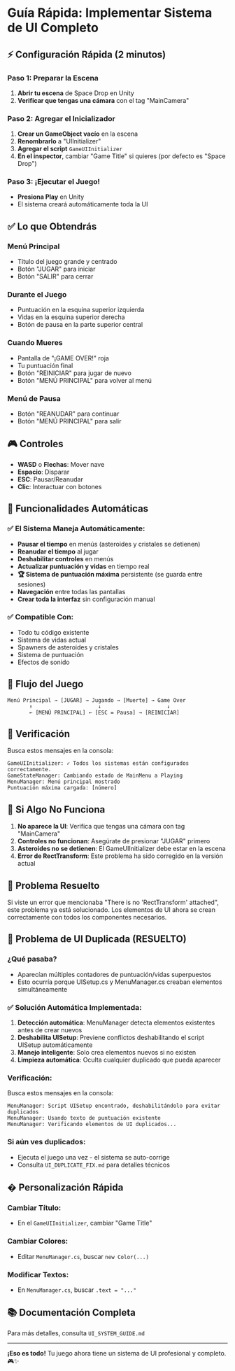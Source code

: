 # Guía Rápida: Implementar Sistema de UI Completo

## ⚡ Configuración Rápida (2 minutos)

### Paso 1: Preparar la Escena

1. **Abrir tu escena** de Space Drop en Unity
2. **Verificar que tengas una cámara** con el tag "MainCamera"

### Paso 2: Agregar el Inicializador

1. **Crear un GameObject vacío** en la escena
2. **Renombrarlo** a "UIInitializer"
3. **Agregar el script** `GameUIInitializer`
4. **En el inspector**, cambiar "Game Title" si quieres (por defecto es "Space Drop")

### Paso 3: ¡Ejecutar el Juego!

- **Presiona Play** en Unity
- El sistema creará automáticamente toda la UI

## ✅ Lo que Obtendrás

### Menú Principal

- Título del juego grande y centrado
- Botón "JUGAR" para iniciar
- Botón "SALIR" para cerrar

### Durante el Juego

- Puntuación en la esquina superior izquierda
- Vidas en la esquina superior derecha
- Botón de pausa en la parte superior central

### Cuando Mueres

- Pantalla de "¡GAME OVER!" roja
- Tu puntuación final
- Botón "REINICIAR" para jugar de nuevo
- Botón "MENÚ PRINCIPAL" para volver al menú

### Menú de Pausa

- Botón "REANUDAR" para continuar
- Botón "MENÚ PRINCIPAL" para salir

## 🎮 Controles

- **WASD** o **Flechas**: Mover nave
- **Espacio**: Disparar
- **ESC**: Pausar/Reanudar
- **Clic**: Interactuar con botones

## 🔧 Funcionalidades Automáticas

### ✅ El Sistema Maneja Automáticamente:

- **Pausar el tiempo** en menús (asteroides y cristales se detienen)
- **Reanudar el tiempo** al jugar
- **Deshabilitar controles** en menús
- **Actualizar puntuación y vidas** en tiempo real
- **🏆 Sistema de puntuación máxima** persistente (se guarda entre sesiones)
- **Navegación** entre todas las pantallas
- **Crear toda la interfaz** sin configuración manual

### ✅ Compatible Con:

- Todo tu código existente
- Sistema de vidas actual
- Spawners de asteroides y cristales
- Sistema de puntuación
- Efectos de sonido

## 🎯 Flujo del Juego

```
Menú Principal → [JUGAR] → Jugando → [Muerte] → Game Over
       ↑                     ↓                     ↓
       ← [MENÚ PRINCIPAL] ← [ESC = Pausa] → [REINICIAR]
```

## 📝 Verificación

Busca estos mensajes en la consola:

```
GameUIInitializer: ✓ Todos los sistemas están configurados correctamente.
GameStateManager: Cambiando estado de MainMenu a Playing
MenuManager: Menú principal mostrado
Puntuación máxima cargada: [número]
```

## 🚨 Si Algo No Funciona

1. **No aparece la UI**: Verifica que tengas una cámara con tag "MainCamera"
2. **Controles no funcionan**: Asegúrate de presionar "JUGAR" primero
3. **Asteroides no se detienen**: El GameUIInitializer debe estar en la escena
4. **Error de RectTransform**: Este problema ha sido corregido en la versión actual

## 🔧 Problema Resuelto

Si viste un error que mencionaba "There is no 'RectTransform' attached", este problema ya está solucionado. Los elementos de UI ahora se crean correctamente con todos los componentes necesarios.

## 🔄 Problema de UI Duplicada (RESUELTO)

### ¿Qué pasaba?

- Aparecían múltiples contadores de puntuación/vidas superpuestos
- Esto ocurría porque UISetup.cs y MenuManager.cs creaban elementos simultáneamente

### ✅ Solución Automática Implementada:

1. **Detección automática**: MenuManager detecta elementos existentes antes de crear nuevos
2. **Deshabilita UISetup**: Previene conflictos deshabilitando el script UISetup automáticamente
3. **Manejo inteligente**: Solo crea elementos nuevos si no existen
4. **Limpieza automática**: Oculta cualquier duplicado que pueda aparecer

### Verificación:

Busca estos mensajes en la consola:

```
MenuManager: Script UISetup encontrado, deshabilitándolo para evitar duplicados
MenuManager: Usando texto de puntuación existente
MenuManager: Verificando elementos de UI duplicados...
```

### Si aún ves duplicados:

- Ejecuta el juego una vez - el sistema se auto-corrige
- Consulta `UI_DUPLICATE_FIX.md` para detalles técnicos

## � Personalización Rápida

### Cambiar Título:

- En el `GameUIInitializer`, cambiar "Game Title"

### Cambiar Colores:

- Editar `MenuManager.cs`, buscar `new Color(...)`

### Modificar Textos:

- En `MenuManager.cs`, buscar `.text = "..."`

## 📚 Documentación Completa

Para más detalles, consulta `UI_SYSTEM_GUIDE.md`

---

**¡Eso es todo!** Tu juego ahora tiene un sistema de UI profesional y completo. 🎮✨
